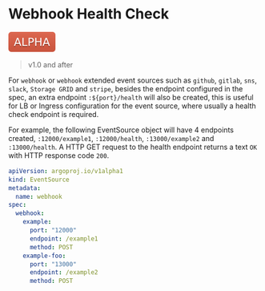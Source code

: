 # Webhook Health Check

![alpha](assets/alpha.svg)

> v1.0 and after

For `webhook` or `webhook` extended event sources such as `github`, `gitlab`,
`sns`, `slack`, `Storage GRID` and `stripe`, besides the endpoint configured in
the spec, an extra endpoint `:${port}/health` will also be created, this is
useful for LB or Ingress configuration for the event source, where usually a
health check endpoint is required.

For example, the following EventSource object will have 4 endpoints created,
`:12000/example1`, `:12000/health`, `:13000/example2` and `:13000/health`. A
HTTP GET request to the health endpoint returns a text `OK` with HTTP response
code `200`.

```yaml
apiVersion: argoproj.io/v1alpha1
kind: EventSource
metadata:
  name: webhook
spec:
  webhook:
    example:
      port: "12000"
      endpoint: /example1
      method: POST
    example-foo:
      port: "13000"
      endpoint: /example2
      method: POST
```
